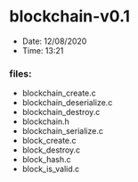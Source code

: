 # blockchain-v0.1

* Date: 12/08/2020
* Time: 13:21

### files:

* blockchain_create.c
* blockchain_deserialize.c
* blockchain_destroy.c
* blockchain.h
* blockchain_serialize.c
* block_create.c
* block_destroy.c
* block_hash.c
* block_is_valid.c
